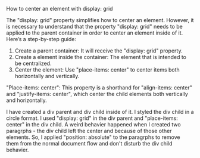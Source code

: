 How to center an element with display: grid

The "display: grid" property simplifies how to center an element. However, it is necessary to understand that the 
property "display: grid" needs to be applied to the parent container in order to center an element inside of it.
Here’s a step-by-step guide:
1. Create a parent container: It will receive the "display: grid" property.
2. Create a element inside the container: The element that is intended to be centralized.
3. Center the element: Use "place-items: center" to center items both horizontally and vertically.

"Place-items: center": This property is a shorthand for "align-items: center" and "justify-items: center",
which center the child elements both vertically and horizontally.

I have created a div parent and div child inside of it. I styled the div child in a circle format. I used 
"display: grid" in the div parent and "place-items: center" in the div child. A weird behavier happened when 
I created two paragrphs - the div child left the center and because of those other elements. So, I applied
"position: absolute" to the paragrphs to remove them from the normal document flow and don't disturb the div child 
behavier.
